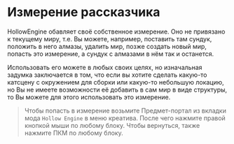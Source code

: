 # Измерение рассказчика

HollowEngine обавляет своё собственное измерение. Оно не привязано к текущему миру, т.е. Вы можете, например, поставить там сундук, положить в него алмазы, удалить мир, позже создать новый мир, попасть это измерение, а сундук с алмазами в нём так и останется.

Использовать его можете в любых своих целях, но изначальная задумка заключается в том, что если вы хотите сделать какую-то катсцену с окружением для сборки или какую-то небольшую локацию, но Вы не имеете возможности её добавить в сам мир в виде структуры, то Вы можете для этого использовать это измерение.

> Чтобы попасть в измерение возьмите Предмет-портал из вкладки мода `Hollow Engine` в меню креатива.
> После чего нажмите правой кнопкой мыши по любому блоку. Чтобы вернуться, также нажмите ПКМ по любому блоку.

